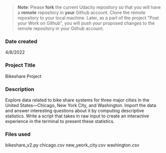 >**Note**: Please **fork** the current Udacity repository so that you will have a **remote** repository in **your** Github account. Clone the remote repository to your local machine. Later, as a part of the project "Post your Work on Github", you will push your proposed changes to the remote repository in your Github account.

### Date created
4/8/2022

### Project Title
Bikeshare Project

### Description
Explore data related to bike share systems for three major cities in the United States—Chicago, New York City, and Washington. Import the data and answer interesting questions about it by computing descriptive statistics. Write a script that takes in raw input to create an interactive experience in the terminal to present these statistics.

### Files used
bikeshare_v2.py
chicago.csv
new_yeork_city.csv
washington.csv

